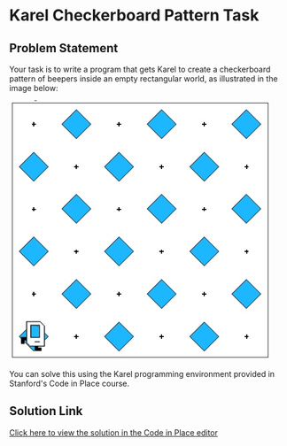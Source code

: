 # Karel Checkerboard Pattern Task

## Problem Statement

Your task is to write a program that gets Karel to create a checkerboard pattern of beepers inside an empty rectangular world, as illustrated in the image below:

![Sample Result](result.jpeg)

You can solve this using the Karel programming environment provided in Stanford's Code in Place course.

## Solution Link

[Click here to view the solution in the Code in Place editor](https://codeinplace.stanford.edu/cip5/share/tWg0PLCOTQN8NqOWGfuC)



